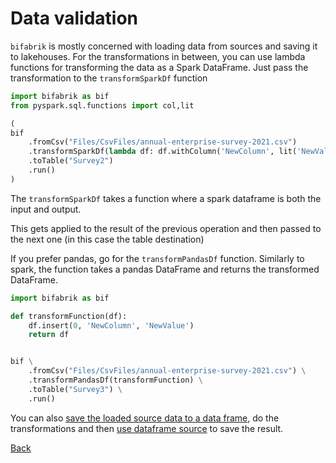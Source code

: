 # Data validation

`bifabrik` is mostly concerned with loading data from sources and saving it to lakehouses. For the transformations in between, you can use lambda functions for transforming the data as a Spark DataFrame. Just pass the transformation to the `transformSparkDf` function

```python
import bifabrik as bif
from pyspark.sql.functions import col,lit

(
bif
    .fromCsv("Files/CsvFiles/annual-enterprise-survey-2021.csv")
    .transformSparkDf(lambda df: df.withColumn('NewColumn', lit('NewValue')))
    .toTable("Survey2")
    .run()
)
```
The `transformSparkDf` takes a function where a spark dataframe is both the input and output.

This gets applied to the result of the previous operation and then passed to the next one (in this case the table destination)

If you prefer pandas, go for the `transformPandasDf` function. Similarly to spark, the function takes a pandas DataFrame and returns the transformed DataFrame.

```python
import bifabrik as bif

def transformFunction(df):
    df.insert(0, 'NewColumn', 'NewValue')
    return df


bif \
    .fromCsv("Files/CsvFiles/annual-enterprise-survey-2021.csv") \
    .transformPandasDf(transformFunction) \
    .toTable("Survey3") \
    .run()
```

You can also [save the loaded source data to a data frame](dst_spark_df.md), do the transformations and then [use dataframe source](src_spark_df.md) to save the result.

[Back](../index.md)
